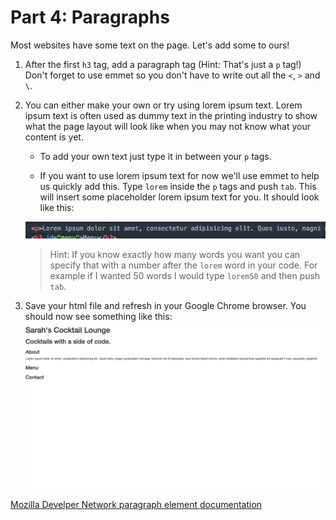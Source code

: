 # Part 4: Paragraphs
Most websites have some text on the page. Let's add some to ours!

1. After the first `h3` tag, add a paragraph tag (Hint: That's just a `p` tag!) Don't forget to use emmet so you don't have to write out all the `<`, `>` and `\`.

2. You can either make your own or try using lorem ipsum text. Lorem ipsum text is often used as dummy text in the printing industry to show what the page layout will look like when you may not know what your content is yet.

    * To add your own text just type it in between your `p` tags.

    * If you want to use lorem ipsum text for now we'll use emmet to help us quickly add this.   Type `lorem` inside the `p` tags and push `tab`.  This will insert some placeholder lorem ipsum text for you. It should look like this: 
    
    ![](assets/lorem.png)
    
    >Hint: If you know exactly how many words you want you can specify that with a number after the `lorem` word in your code.  For example if I wanted 50 words I would type `lorem50` and then push `tab`.  

3. Save your html file and refresh in your Google Chrome browser. You should now see something like this: 
![](/assets/firstCheckpoint.png)


[Mozilla Develper Network paragraph element documentation](https://developer.mozilla.org/en-US/docs/Web/HTML/Element/p)
